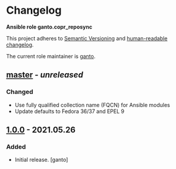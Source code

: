 # Changelog

**Ansible role ganto.copr_reposync**

This project adheres to [Semantic Versioning](https://semver.org/spec/v2.0.0.html>)
and [human-readable changelog](https://keepachangelog.com/).

The current role maintainer is [ganto](https://github.com/ganto).

## [master](https://github.com/ganto/ansible-copr_reposync/release/tag/1.0.0...master) - _unreleased_

### Changed

- Use fully qualified collection name (FQCN) for Ansible modules
- Update defaults to Fedora 36/37 and EPEL 9


## [1.0.0](https://github.com/ganto/ansible-copr_reposync/releases/tag/1.0.0) - 2021.05.26

### Added

- Initial release. [ganto]
